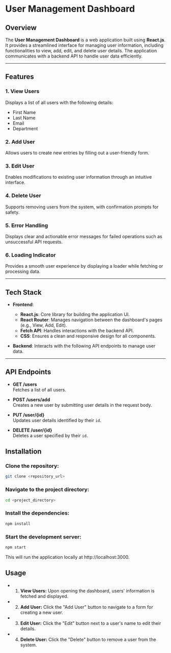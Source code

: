 # User Management Dashboard

## Overview  
The **User Management Dashboard** is a web application built using **React.js**. It provides a streamlined interface for managing user information, including functionalities to view, add, edit, and delete user details. The application communicates with a backend API to handle user data efficiently.

---

## Features  

### 1. **View Users**  
Displays a list of all users with the following details:  
- First Name  
- Last Name  
- Email  
- Department  

### 2. **Add User**  
Allows users to create new entries by filling out a user-friendly form.  

### 3. **Edit User**  
Enables modifications to existing user information through an intuitive interface.  

### 4. **Delete User**  
Supports removing users from the system, with confirmation prompts for safety.  

### 5. **Error Handling**  
Displays clear and actionable error messages for failed operations such as unsuccessful API requests.  

### 6. **Loading Indicator**  
Provides a smooth user experience by displaying a loader while fetching or processing data.

---

## Tech Stack  

- **Frontend**:  
  - **React.js**: Core library for building the application UI.  
  - **React Router**: Manages navigation between the dashboard's pages (e.g., View, Add, Edit).  
  - **Fetch API**: Handles interactions with the backend API.  
  - **CSS**: Ensures a clean and responsive design for all components.  

- **Backend**: Interacts with the following API endpoints to manage user data.

---

## API Endpoints  

- **GET /users**  
  Fetches a list of all users.  

- **POST /users/add**  
  Creates a new user by submitting user details in the request body.  

- **PUT /user/{id}**  
  Updates user details identified by their `id`.  

- **DELETE /user/{id}**  
  Deletes a user specified by their `id`.  


## Installation

### Clone the repository:
```bash
git clone <repository_url>
```

### Navigate to the project directory:
```bash
cd <project_directory>
```

### Install the dependencies:
```bash
npm install
```
### Start the development server:
```bash
npm start
```
This will run the application locally at http://localhost:3000.

## Usage
- 1. **View Users:** Upon opening the dashboard, users' information is fetched and displayed.

- 2. **Add User:** Click the "Add User" button to navigate to a form for creating a new user.

- 3. **Edit User:** Click the "Edit" button next to a user's name to edit their details.

- 4. **Delete User:** Click the "Delete" button to remove a user from the system.
